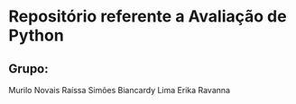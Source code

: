 # Repositório referente a Avaliação de Python

## Grupo:
Murilo Novais
Raíssa Simões
Biancardy Lima
Erika Ravanna
